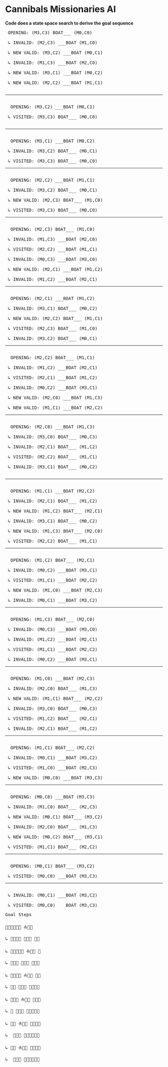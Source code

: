 # Cannibals Missionaries AI
**Code does a state space search to derive the goal sequence**

<pre>
 OPENING: (M3,C3) BOAT___ (M0,C0)<br>
 ↳ INVALID: (M2,C3) ___BOAT (M1,C0)<br>
 ↳ NEW VALID: (M3,C2) ___BOAT (M0,C1)<br>
 ↳ INVALID: (M1,C3) ___BOAT (M2,C0)<br>
 ↳ NEW VALID: (M3,C1) ___BOAT (M0,C2)<br>
 ↳ NEW VALID: (M2,C2) ___BOAT (M1,C1)<br>
<hr>
  OPENING: (M3,C2) ___BOAT (M0,C1)<br>
 ↳ VISITED: (M3,C3) BOAT___ (M0,C0)<br>
<hr>
  OPENING: (M3,C1) ___BOAT (M0,C2)<br>
 ↳ INVALID: (M3,C2) BOAT___ (M0,C1)<br>
 ↳ VISITED: (M3,C3) BOAT___ (M0,C0)
<hr>
  OPENING: (M2,C2) ___BOAT (M1,C1)<br>
 ↳ INVALID: (M3,C2) BOAT___ (M0,C1)<br>
 ↳ NEW VALID: (M2,C3) BOAT___ (M1,C0)<br>
 ↳ VISITED: (M3,C3) BOAT___ (M0,C0)
<hr>
  OPENING: (M2,C3) BOAT___ (M1,C0)<br>
 ↳ INVALID: (M1,C3) ___BOAT (M2,C0)<br>
 ↳ VISITED: (M2,C2) ___BOAT (M1,C1)<br>
 ↳ INVALID: (M0,C3) ___BOAT (M3,C0)<br>
 ↳ NEW VALID: (M2,C1) ___BOAT (M1,C2)<br>
 ↳ INVALID: (M1,C2) ___BOAT (M2,C1)
<hr>
  OPENING: (M2,C1) ___BOAT (M1,C2)<br>
 ↳ INVALID: (M3,C1) BOAT___ (M0,C2)<br>
 ↳ NEW VALID: (M2,C2) BOAT___ (M1,C1)<br>
 ↳ VISITED: (M2,C3) BOAT___ (M1,C0)<br>
 ↳ INVALID: (M3,C2) BOAT___ (M0,C1)
<hr>
  OPENING: (M2,C2) BOAT___ (M1,C1)<br>
 ↳ INVALID: (M1,C2) ___BOAT (M2,C1)<br>
 ↳ VISITED: (M2,C1) ___BOAT (M1,C2)<br>
 ↳ INVALID: (M0,C2) ___BOAT (M3,C1)<br>
 ↳ NEW VALID: (M2,C0) ___BOAT (M1,C3)<br>
 ↳ NEW VALID: (M1,C1) ___BOAT (M2,C2)
<hr>
  OPENING: (M2,C0) ___BOAT (M1,C3)<br>
 ↳ INVALID: (M3,C0) BOAT___ (M0,C3)<br>
 ↳ INVALID: (M2,C1) BOAT___ (M1,C2)<br>
 ↳ VISITED: (M2,C2) BOAT___ (M1,C1)<br>
 ↳ INVALID: (M3,C1) BOAT___ (M0,C2)<br>
<hr>
  OPENING: (M1,C1) ___BOAT (M2,C2)<br>
 ↳ INVALID: (M2,C1) BOAT___ (M1,C2)<br>
 ↳ NEW VALID: (M1,C2) BOAT___ (M2,C1)<br>
 ↳ INVALID: (M3,C1) BOAT___ (M0,C2)<br>
 ↳ NEW VALID: (M1,C3) BOAT___ (M2,C0)<br>
 ↳ VISITED: (M2,C2) BOAT___ (M1,C1)
<hr>
  OPENING: (M1,C2) BOAT___ (M2,C1)<br>
 ↳ INVALID: (M0,C2) ___BOAT (M3,C1)<br>
 ↳ VISITED: (M1,C1) ___BOAT (M2,C2)<br>
 ↳ NEW VALID: (M1,C0) ___BOAT (M2,C3)<br>
 ↳ INVALID: (M0,C1) ___BOAT (M3,C2)
<hr>
  OPENING: (M1,C3) BOAT___ (M2,C0)<br>
 ↳ INVALID: (M0,C3) ___BOAT (M3,C0)<br>
 ↳ INVALID: (M1,C2) ___BOAT (M2,C1)<br>
 ↳ VISITED: (M1,C1) ___BOAT (M2,C2)<br>
 ↳ INVALID: (M0,C2) ___BOAT (M3,C1)
<hr>
  OPENING: (M1,C0) ___BOAT (M2,C3)<br>
 ↳ INVALID: (M2,C0) BOAT___ (M1,C3)<br>
 ↳ NEW VALID: (M1,C1) BOAT___ (M2,C2)<br>
 ↳ INVALID: (M3,C0) BOAT___ (M0,C3)<br>
 ↳ VISITED: (M1,C2) BOAT___ (M2,C1)<br>
 ↳ INVALID: (M2,C1) BOAT___ (M1,C2)
<hr>
  OPENING: (M1,C1) BOAT___ (M2,C2)<br>
 ↳ INVALID: (M0,C1) ___BOAT (M3,C2)<br>
 ↳ VISITED: (M1,C0) ___BOAT (M2,C3)<br>
 ↳ NEW VALID: (M0,C0) ___BOAT (M3,C3)
<hr>
  OPENING: (M0,C0) ___BOAT (M3,C3)<br>
 ↳ INVALID: (M1,C0) BOAT___ (M2,C3)<br>
 ↳ NEW VALID: (M0,C1) BOAT___ (M3,C2)<br>
 ↳ INVALID: (M2,C0) BOAT___ (M1,C3)<br>
 ↳ NEW VALID: (M0,C2) BOAT___ (M3,C1)<br>
 ↳ VISITED: (M1,C1) BOAT___ (M2,C2)
<hr>
  OPENING: (M0,C1) BOAT___ (M3,C2)<br>
 ↳ VISITED: (M0,C0) ___BOAT (M3,C3)
<hr>
 ↳ INVALID: (M0,C1) ___BOAT (M3,C2)<br>
 ↳ VISITED: (M0,C0) ___BOAT (M3,C3)
</pre>
<pre>
Goal Steps

👶👶👶👺👺👺 ⛵🌊🌊 

↳ 👶👶👺👺 🌊🌊⛵ 👶👺

↳ 👶👶👺👺👺 ⛵🌊🌊 👶

↳ 👶👶👺 🌊🌊⛵ 👶👺👺

↳ 👶👶👺👺 ⛵🌊🌊 👶👺

↳ 👶👺 🌊🌊⛵ 👶👶👺👺

↳ 👶👺👺 ⛵🌊🌊 👶👶👺

↳ 👶 🌊🌊⛵ 👶👶👺👺👺

↳ 👶👺 ⛵🌊🌊 👶👶👺👺

↳  🌊🌊⛵ 👶👶👶👺👺👺

↳ 👺👺 ⛵🌊🌊 👶👶👶👺

↳  🌊🌊⛵ 👶👶👶👺👺👺
</pre>
